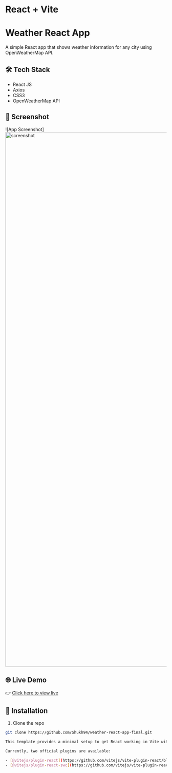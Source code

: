 # React + Vite
# Weather React App

A simple React app that shows weather information for any city using OpenWeatherMap API.

## 🛠️ Tech Stack

- React JS
- Axios
- CSS3
- OpenWeatherMap API

## 📸 Screenshot

![App Screenshot] <img width="3360" height="1664" alt="screenshot" src="https://github.com/user-attachments/assets/e1719e1c-c926-49a9-a8d5-3683ec9ddc04" />


## 🌐 Live Demo

👉 [Click here to view live](react-weather-app-shakilashukla.netlify.app)

## 🔧 Installation

1. Clone the repo  
```bash
git clone https://github.com/Shukh94/weather-react-app-final.git

This template provides a minimal setup to get React working in Vite with HMR and some ESLint rules.

Currently, two official plugins are available:

- [@vitejs/plugin-react](https://github.com/vitejs/vite-plugin-react/blob/main/packages/plugin-react/README.md) uses [Babel](https://babeljs.io/) for Fast Refresh
- [@vitejs/plugin-react-swc](https://github.com/vitejs/vite-plugin-react-swc) uses [SWC](https://swc.rs/) for Fast Refresh
